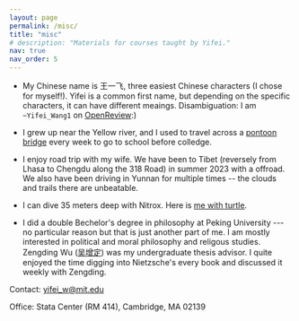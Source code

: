```yaml
---
layout: page
permalink: /misc/
title: "misc"
# description: "Materials for courses taught by Yifei."
nav: true
nav_order: 5
---
```


- My Chinese name is 王一飞, three easiest Chinese characters (I chose for myself!). Yifei is a common first name, but depending on the specific characters, it can have different meaings. Disambiguation: I am ``~Yifei_Wang1`` on [OpenReview](https://openreview.net/profile?id=~Yifei_Wang1):)

- I grew up near the Yellow river, and I used to travel across a [pontoon bridge](yellowriver.png) every week to go to school before colledge.

- I enjoy road trip with my wife. We have been to Tibet (reversely from Lhasa to Chengdu along the 318 Road) in summer 2023 with a offroad. We also have been driving in Yunnan for multiple times -- the clouds and trails there are unbeatable.

- I can dive 35 meters deep with Nitrox. Here is [me with turtle](turtle.jpeg).

- I did a double Bechelor's degree in philosophy at Peking University --- no particular reason but that is just another part of me. I am mostly interested in political and moral philosophy and religous studies. Zengding Wu ([吴增定](https://phil.pku.edu.cn/szdw/szll/llxjys/274750.htm)) was my undergraduate thesis advisor. I quite enjoyed the time digging into Nietzsche's every book and discussed it weekly with Zengding.


Contact: yifei_w@mit.edu

Office: Stata Center (RM 414), Cambridge, MA 02139